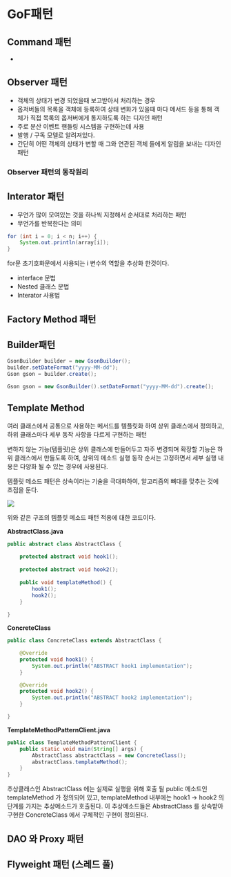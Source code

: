 # GoF패턴

## Command 패턴

- 

## Observer 패턴

- 객체의 상태가 변경 되었을때 보고받아서 처리하는 경우
- 옵저버들의 목록을 객체에 등록하여 상태 변화가 있을때 마다 메서드 등을 통해 객체가 직접 목록의 옵저버에게 통지하도록 하는 디자인 패턴
- 주로 분산 이벤트 핸들링 시스템을 구현하는데 사용
- 발행 / 구독 모델로 알려져있다.
- 간단히 어떤 객체의 상태가 변할 때 그와 연관된 객체 들에게 알림을 보내는 디자인 패턴

### Observer 패턴의 동작원리

## Interator 패턴

- 무언가 많이 모여있는 것을 하나씩 지정해서 순서대로 처리하는 패턴
- 무언가를 반복한다는 의미

```java
​for (int i = 0; i < n; i++) {
    System.out.println(array[i]);
}
```

for문 초기호화문에서 사용되는 i 변수의 역할을 추상화 한것이다.

- interface 문법
- Nested 클래스 문법
- Interator 사용법

## Factory Method 패턴


## Builder패턴

```java
GsonBuilder builder = new GsonBuilder();
builder.setDateFormat("yyyy-MM-dd");
Gson gson = builder.create();
```

```java
Gson gson = new GsonBuilder().setDateFormat("yyyy-MM-dd").create();
```

## Template Method

여러 클래스에서 공통으로 사용하는 메서드를 템플릿화 하여 상위 클래스에서 정의하고, 하위 클래스마다 세부 동작 사항을 다르게 구현하는 패턴

변하지 않는 기능(템플릿)은 상위 클래스에 만들어두고 자주 변경되며 확장할 기능은 하위 클래스에서 만들도록 하여, 상위의 메소드 실행 동작 순서는 고정하면서 세부 실행 내용은 다양화 될 수 있는 경우에 사용된다.

템플릿 메소드 패턴은 상속이라는 기술을 극대화하여, 알고리즘의 뼈대를 맞추는 것에 초점을 둔다.

![](https://s3.ap-northeast-2.amazonaws.com/yaboong-blog-static-resources/diagram/template-method-pattern.png)

위와 같은 구조의 템플릿 메소드 패턴 적용에 대한 코드이다.

**AbstractClass.java**

```java
public abstract class AbstractClass {
    
    protected abstract void hook1();
    
    protected abstract void hook2();
    
    public void templateMethod() {
        hook1();
        hook2();
    }
    
}
```

**ConcreteClass**

```java
public class ConcreteClass extends AbstractClass {

    @Override
    protected void hook1() {
        System.out.println("ABSTRACT hook1 implementation");
    }

    @Override
    protected void hook2() {
        System.out.println("ABSTRACT hook2 implementation");
    }

}
```

**TemplateMethodPatternClient.java**

```java
public class TemplateMethodPatternClient {
    public static void main(String[] args) {
        AbstractClass abstractClass = new ConcreteClass();
        abstractClass.templateMethod();
    }
}
```

추상클래스인 AbstractClass 에는 실제로 실행을 위해 호출 될 public 메소드인 templateMethod 가 정의되어 있고,
templateMethod 내부에는 hook1 -> hook2 의 단계를 가지는 추상메소드가 호출된다.
이 추상메소드들은 AbstractClass 를 상속받아 구현한 ConcreteClass 에서 구체적인 구현이 정의된다.

## DAO 와 Proxy 패턴

## Flyweight 패턴 (스레드 풀)